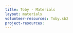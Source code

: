 ```yaml
---
title: Toby - Materials
layout: materials
volunteer-resources: Toby.sb2
project-resources: 
---
```

